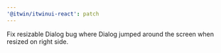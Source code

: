 ```yaml
---
'@itwin/itwinui-react': patch
---
```


Fix resizable Dialog bug where Dialog jumped around the screen when resized on right side.
